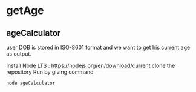 # getAge
## ageCalculator

user DOB is stored in  ISO-8601 <YYYY-MM-DD> format and we want to get his current age as output.

Install Node LTS : https://nodejs.org/en/download/current
clone the repository
Run by giving command
```JAVASCRIPT 
node ageCalculator
```
